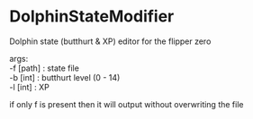 # DolphinStateModifier
Dolphin state (butthurt & XP) editor for the flipper zero  

args:  
-f [path] : state file  
-b [int]  : butthurt level (0 - 14)  
-l [int]  : XP  

if only f is present then it will output without overwriting the file
